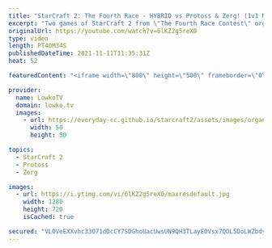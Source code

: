 ```yaml
---
title: "StarCraft 2: The Fourth Race - HYBRID vs Protoss & Zerg! (1v1 Multiplayer)"
excerpt: "Two games of StarCraft 2 from \"The Fourth Race Contest\" organised by Alex007. In this video I cast the Hybrid going up against Protoss and the Hybrid versus Zerg.  Alex's YouTube channel: https://www.youtube.com/c/Alex007SC2  Support my work on Patreon: http://www.patreon.com/lowkotv Become a YouTube"
originalUrl: https://youtube.com/watch?v=6lKZ2g5reX0
type: video
length: PT40M34S
publishedDateTime: 2021-11-11T11:35:31Z
heat: 52

featuredContent: "<iframe width=\"800\" height=\"500\" frameborder=\"0\" src=\"https://www.youtube.com/embed/6lKZ2g5reX0\" allow=\"accelerometer; autoplay; encrypted-media; gyroscope; picture-in-picture\" allowfullscreen></iframe>"

provider:
  name: LowkoTV
  domain: lowko.tv
  images:
    - url: https://everyday-cc.github.io/starcraft2/assets/images/organizations/lowko.tv-50x50.jpg
      width: 50
      height: 50

topics:
  - StarCraft 2
  - Protoss
  - Zerg

images:
  - url: https://i.ytimg.com/vi/6lKZ2g5reX0/maxresdefault.jpg
    width: 1280
    height: 720
    isCached: true

secured: "VL0VeEXXvhc33O71dDcCY7SDGhoUacUwsUN9QH3TLayEOVsx7QOL5DoLWZbdyanYw0oMcNIGECAKyh2RDY4jzupX0ENik6cspnEPkshmVhEQIY6kbdJwEeTmmLLGRls3gzuk2FUSwVx7bWimUPPeH9OLgUkq8ZKsP3C4DMvCxt9M1vc9yW1eEjx0tHsP6UeQkOK9jBgacWEzIS9haMkBbau30dOvrxWzjbINv7U5aURqoxXOqDA+ZkQXZDcQnIIlw5Gj7c57dKxrY/9NM7M7JFvCdcczy9/i/3ZusuJAJE8FaIbhMnLWUYhax5IcKyZLrlA1ziWRPwhc2VlYECiqD5UBVRQ0Lviu9GYGn2McZEj6tqyUioc8iKaDvEMTYsKPMhPlRC25GBRui8znNbxq5HerALPTNh9Z4ULgw5dgq87bmwiodZdasaLVkRe/nisa;tX2aQz7ZLqwnn8nyYR0J6Q=="
---
```



